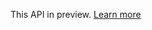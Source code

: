 <!-- BEGINSECTION class="alert alert-warning" id="version-statement" -->

This API in preview. [Learn more](http://visualstudio.microsoft.com/integrate/support/support-faq-vsi#API_Q1)

<!-- ENDSECTION --> 